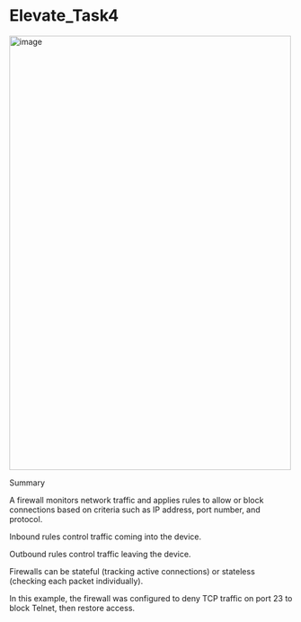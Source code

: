 # Elevate_Task4
<img width="501" height="773" alt="image" src="https://github.com/user-attachments/assets/9aa5d80a-7a61-4400-b68d-9ac32b63fd25" />

Summary 

A firewall monitors network traffic and applies rules to allow or block connections based on criteria such as IP address, port number, and protocol.

Inbound rules control traffic coming into the device.

Outbound rules control traffic leaving the device.

Firewalls can be stateful (tracking active connections) or stateless (checking each packet individually).

In this example, the firewall was configured to deny TCP traffic on port 23 to block Telnet, then restore access.


